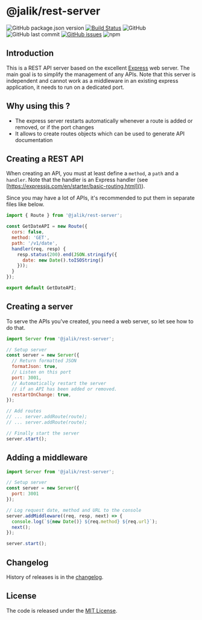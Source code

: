 # @jalik/rest-server

![GitHub package.json version](https://img.shields.io/github/package-json/v/jalik/js-rest-server.svg)
[![Build Status](https://travis-ci.com/jalik/js-rest-server.svg?branch=master)](https://travis-ci.com/jalik/js-rest-server)
![GitHub](https://img.shields.io/github/license/jalik/js-rest-server.svg)
![GitHub last commit](https://img.shields.io/github/last-commit/jalik/js-rest-server.svg)
[![GitHub issues](https://img.shields.io/github/issues/jalik/js-rest-server.svg)](https://github.com/jalik/js-rest-server/issues)
![npm](https://img.shields.io/npm/dt/@jalik/rest-server.svg)

## Introduction

This is a REST API server based on the excellent [Express](https://expressjs.com/) web server.
The main goal is to simplify the management of any APIs.
Note that this server is independent and cannot work as a middleware in an existing express application, it needs to run on a dedicated port.

## Why using this ?

- The express server restarts automatically whenever a route is added or removed, or if the port changes
- It allows to create routes objects which can be used to generate API documentation

## Creating a REST API

When creating an API, you must at least define a `method`, a `path` and a `handler`.
Note that the handler is an Express handler (see [https://expressjs.com/en/starter/basic-routing.html]()).

Since you may have a lot of APIs, it's recommended to put them in separate files like below.

```js
import { Route } from '@jalik/rest-server';

const GetDateAPI = new Route({
  cors: false,
  method: 'GET',
  path: '/v1/date',
  handler(req, resp) {
    resp.status(200).end(JSON.stringify({ 
      date: new Date().toISOString()
    }));
  }
});

export default GetDateAPI;
```

## Creating a server

To serve the APIs you've created, you need a web server, so let see how to do that.

```js
import Server from '@jalik/rest-server';

// Setup server
const server = new Server({
  // Return formatted JSON
  formatJson: true,
  // Listen on this port
  port: 3001,
  // Automatically restart the server
  // if an API has been added or removed.
  restartOnChange: true,
});

// Add routes
// ... server.addRoute(route);
// ... server.addRoute(route);

// Finally start the server
server.start();
```

## Adding a middleware

```js
import Server from '@jalik/rest-server';

// Setup server
const server = new Server({
  port: 3001
});

// Log request date, method and URL to the console
server.addMiddleware((req, resp, next) => {
  console.log(`${new Date()} ${req.method} ${req.url}`);
  next();
});

server.start();
```

## Changelog

History of releases is in the [changelog](./CHANGELOG.md).

## License

The code is released under the [MIT License](http://www.opensource.org/licenses/MIT).
